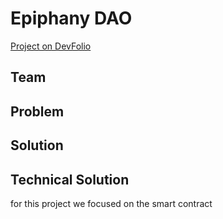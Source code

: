 # Epiphany DAO

[Project on DevFolio](link)

## Team

## Problem

## Solution

## Technical Solution

for this project we focused on the smart contract
